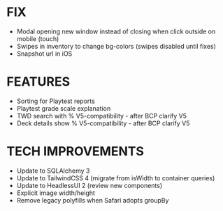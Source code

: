 # FIX
- Modal opening new window instead of closing when click outside on mobile (touch)
- Swipes in inventory to change bg-colors (swipes disabled until fixes)
- Snapshot url in iOS

# FEATURES
- Sorting for Playtest reports
- Playtest grade scale explanation
- TWD search with % V5-compatibility - after BCP clarify V5
- Deck details show % V5-compatibility - after BCP clarify V5

# TECH IMPROVEMENTS
- Update to SQLAlchemy 3
- Update to TailwindCSS 4 (migrate from isWidth to container queries)
- Update to HeadlessUI 2 (review new components)
- Explicit image width/height
- Remove legacy polyfills when Safari adopts groupBy
